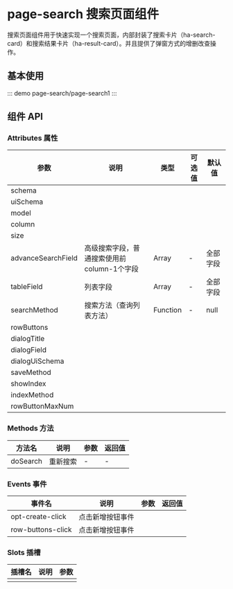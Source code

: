 # page-search 搜索页面组件

搜索页面组件用于快速实现一个搜索页面，内部封装了搜索卡片（ha-search-card）和搜索结果卡片（ha-result-card）。并且提供了弹窗方式的增删改查操作。

## 基本使用

::: demo
page-search/page-search1
:::

## 组件 API

### Attributes 属性

| 参数  | 说明  | 类型  | 可选值 | 默认值 |
| --- | --- | --- | --- | --- |
| schema |     |     |     |     |
| uiSchema |     |     |     |     |
| model |     |     |     |     |
| column |     |     |     |     |
| size |     |     |     |     |
| advanceSearchField | 高级搜索字段，普通搜索使用前column-1个字段 | Array | - | 全部字段 |
| tableField | 列表字段 | Array | - | 全部字段 |
| searchMethod | 搜索方法（查询列表方法） | Function | - | null |
| rowButtons |     |     |     |     |
| dialogTitle |     |     |     |     |
| dialogField |     |     |     |     |
| dialogUiSchema |     |     |     |     |
| saveMethod |     |     |     |     |
| showIndex |     |     |     |     |
| indexMethod |     |     |     |     |
| rowButtonMaxNum |     |     |     |     |

### Methods 方法

| 方法名 | 说明  | 参数  | 返回值 |
| --- | --- | --- | --- |
| doSearch | 重新搜索 | - | - |

### Events 事件

| 事件名 | 说明  | 参数  | 返回值 |
| --- | --- | --- | --- |
| opt-create-click | 点击新增按钮事件 |     |     |
| row-buttons-click | 点击新增按钮事件 |     |     |

### Slots 插槽

| 插槽名 | 说明  | 参数  |
| --- | --- | --- |
|     |     |     |

